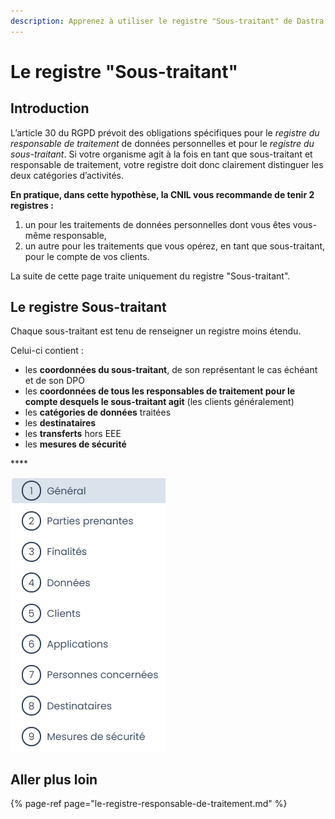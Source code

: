 ```yaml
---
description: Apprenez à utiliser le registre "Sous-traitant" de Dastra.
---
```


# Le registre "Sous-traitant"

## Introduction

L’article 30 du RGPD prévoit des obligations spécifiques pour le _registre du responsable de traitement_ de données personnelles et pour le _registre du sous-traitant_. Si votre organisme agit à la fois en tant que sous-traitant et responsable de traitement, votre registre doit donc clairement distinguer les deux catégories d’activités.

**En pratique, dans cette hypothèse, la CNIL vous recommande de tenir 2 registres :**

1. un pour les traitements de données personnelles dont vous êtes vous-même responsable,
2. un autre pour les traitements que vous opérez, en tant que sous-traitant, pour le compte de vos clients.

La suite de cette page traite uniquement du registre "Sous-traitant".

## Le registre Sous-traitant

Chaque sous-traitant est tenu de renseigner un registre moins étendu. 

Celui-ci contient : 

* les **coordonnées du sous-traitant**, de son représentant le cas échéant et de son DPO 
* les **coordonnées de tous les responsables de traitement pour le compte desquels le sous-traitant agit** \(les clients généralement\)
* les **catégories de données** traitées
* les **destinataires** 
* les **transferts** hors EEE
* les **mesures de sécurité**

\*\*\*\*

![Les diff&#xE9;rentes sections d&apos;un traitement &quot;sous-traitant&quot; dans Dastra](../../.gitbook/assets/image%20%28191%29.png)

## Aller plus loin

{% page-ref page="le-registre-responsable-de-traitement.md" %}


